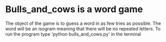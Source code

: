 # Bulls_and_cows is a word game
The object of the game is to guess a word in as few tries as possible.
The word will be an isogram meaning that there will be no repeated letters.
To run the program type 'python bulls_and_cows.py' in the terminal
